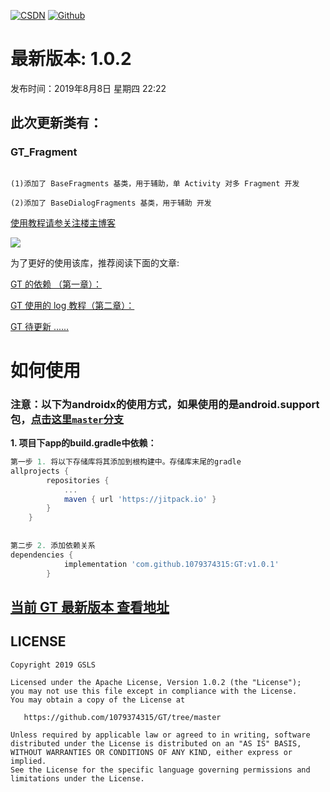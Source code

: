 [![CSDN](https://img.shields.io/badge/Android%20Arsenal-Fragmentation-brightgreen.svg?style=flat)](https://blog.csdn.net/qq_39799899)
[![Github](https://travis-ci.org/YoKeyword/Fragmentation.svg?branch=master)](https://github.com/1079374315)


# 最新版本: 1.0.2
发布时间：2019年8月8日 星期四 22:22

## 此次更新类有： 

### GT_Fragment

````

(1)添加了 BaseFragments 基类，用于辅助，单 Activity 对多 Fragment 开发

(2)添加了 BaseDialogFragments 基类，用于辅助 开发

````

[使用教程请参关注楼主博客](https://blog.csdn.net/qq_39799899)

![](/gif/logo.png)


为了更好的使用该库，推荐阅读下面的文章:



[GT 的依赖 （第一章）：](http://#)

[GT 使用的 log 教程（第二章）：](http://#)

[GT 待更新 ......](https://#)


# 如何使用
### 注意：以下为androidx的使用方式，如果使用的是android.support包，[点击这里`master`分支](https://#)
**1. 项目下app的build.gradle中依赖：**

````gradle
第一步 1. 将以下存储库将其添加到根构建中。存储库末尾的gradle
allprojects {
		repositories {
			...
			maven { url 'https://jitpack.io' }
		}
	}
	
	
第二步 2. 添加依赖关系
dependencies {
	        implementation 'com.github.1079374315:GT:v1.0.1'
		}
````

## [当前 GT 最新版本 查看地址](https://jitpack.io/#1079374315/GT/v1.0.1)

## LICENSE
````
Copyright 2019 GSLS

Licensed under the Apache License, Version 1.0.2 (the "License");
you may not use this file except in compliance with the License.
You may obtain a copy of the License at

   https://github.com/1079374315/GT/tree/master

Unless required by applicable law or agreed to in writing, software
distributed under the License is distributed on an "AS IS" BASIS,
WITHOUT WARRANTIES OR CONDITIONS OF ANY KIND, either express or implied.
See the License for the specific language governing permissions and
limitations under the License.
````

